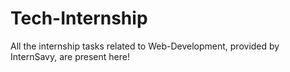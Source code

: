 # Tech-Internship
All the internship tasks related to Web-Development, provided by InternSavy, are present here!
